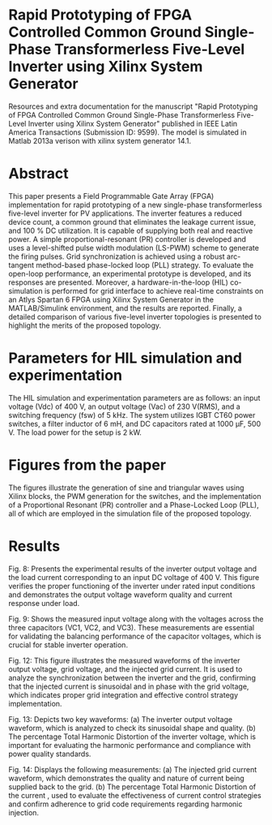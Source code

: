 # **Rapid Prototyping of FPGA Controlled Common Ground Single-Phase Transformerless Five-Level Inverter using Xilinx System Generator**
Resources and extra documentation for the manuscript "Rapid Prototyping of FPGA Controlled Common Ground Single-Phase Transformerless Five-Level Inverter using Xilinx System Generator" published in IEEE Latin America Transactions  (Submission ID: 9599). The model is simulated in Matlab 2013a verison with xilinx system generator 14.1.

# **Abstract**
This paper presents a Field Programmable Gate Array (FPGA) implementation for rapid prototyping of a new single-phase transformerless five-level inverter for PV applications. The inverter features a reduced device count, a common ground that eliminates the leakage current issue, and 100 \% DC utilization. It is capable of supplying both real and reactive power. A simple proportional-resonant (PR) controller is developed and uses a level-shifted pulse width modulation (LS-PWM) scheme to generate the firing pulses. Grid synchronization is achieved using a robust arc-tangent method-based phase-locked loop (PLL) strategy. To evaluate the open-loop performance, an experimental prototype is developed, and its responses are presented. Moreover, a hardware-in-the-loop (HIL) co-simulation is performed for grid interface to achieve real-time constraints on an Atlys Spartan 6 FPGA using Xilinx System Generator in the MATLAB/Simulink environment, and the results are reported. Finally, a detailed comparison of various five-level inverter topologies is presented to highlight the merits of the proposed topology.

# **Parameters for HIL simulation and experimentation**
The HIL simulation and experimentation parameters are as follows: an input voltage (Vdc) of 400 V, an output voltage (Vac) of 230 V(RMS), and a switching frequency (fsw) of 5 kHz. The system utilizes IGBT CT60 power switches, a filter inductor of 6 mH, and DC capacitors rated at 1000 μF, 500 V. The load power for the setup is 2 kW.

# **Figures from the paper**
The figures illustrate the generation of sine and triangular waves using Xilinx blocks, the PWM generation for the switches, and the implementation of a Proportional Resonant (PR) controller and a Phase-Locked Loop (PLL), all of which are employed in the simulation file of the proposed topology.

# **Results**

Fig. 8:
Presents the experimental results of the inverter output voltage and the load current corresponding to an input DC voltage of 400 V. This figure verifies the proper functioning of the inverter under rated input conditions and demonstrates the output voltage waveform quality and current response under load.

Fig. 9:
Shows the measured input voltage along with the voltages across the three capacitors (VC1, VC2, and VC3). These measurements are essential for validating the balancing performance of the capacitor voltages, which is crucial for stable inverter operation.

Fig. 12:
This figure illustrates the measured waveforms of the inverter output voltage, grid voltage, and the injected grid current. It is used to analyze the synchronization between the inverter and the grid, confirming that the injected current is sinusoidal and in phase with the grid voltage, which indicates proper grid integration and effective control strategy implementation.

Fig. 13:
Depicts two key waveforms:
(a) The inverter output voltage waveform, which is analyzed to check its sinusoidal shape and quality.
(b) The percentage Total Harmonic Distortion of the inverter voltage, which is important for evaluating the harmonic performance and compliance with power quality standards.

Fig. 14:
Displays the following measurements:
(a) The injected grid current waveform, which demonstrates the quality and nature of current being supplied back to the grid.
(b) The percentage Total Harmonic Distortion of the current , used to evaluate the effectiveness of current control strategies and confirm adherence to grid code requirements regarding harmonic injection.
